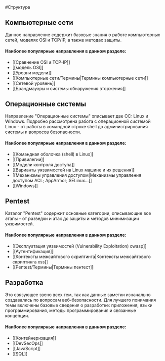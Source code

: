 #Структура

## Компьютерные сети

Данное направление содержит базовые знания о работе компьютерных сетей, моделях OSI и TCP/IP, а также методах защиты.

#### Наиболее популярные направления в данном разделе:
- [[Сравнение OSI и TCP-IP]]
- [[модель OSI]]
- [[Уровни модели]]
- [[Компьютерные сети/Термины|Термины компьютерные сети]]
- [[Сетевой уровень]]
- [[Брандмауэры и системы обнаружения вторжения]]

## Операционные системы

Направление "Операционные системы" описывает две ОС: Linux и Windows. Подробно рассмотрена работа с операционной системой Linux - от работы в командной строке shell до администрирования системы и вопросов безопасности.

#### Наиболее популярные направления в данном разделе:
- [[Командная оболочка (shell) в Linux]]
- [[Привилегии]]
- [[Модели контроля доступа]]
- [[Варианты уязвимостей на Linux машине и их решения]]
- [[Механизмы управления доступом|Механизмы управления доступом ACL; AppArmor; SELinux...]]
- [[Windows]]

## Pentest

Каталог "Pentest" содержит основные категории, описывающие все этапы - от разведки и атак до защиты и методов минимизации уязвимостей.

#### Наиболее популярные направления в данном разделе:
- [[Эксплуатация уязвимостей (Vulnerability Exploitation) owasp]]
- [[Аутентификация]]
- [[Контексты межсайтового скриптинга|Контексты межсайтового скриптинга xss]]
- [[Pentest/Термины|Термины пентест]]

## Разработка

Это связующее звено всех тем, так как данные заметки изначально создавались по вопросам веб-безопасности. Для лучшего понимания темы включены базовые сведения о разработке: приложения, языки программирования, методы программирования и связанные концепции.

#### Наиболее популярные направления в данном разделе:
- [[Контейнеризация]]
- [[DevSecOps]]
- [[JavaScript]]
- [[SQL]]